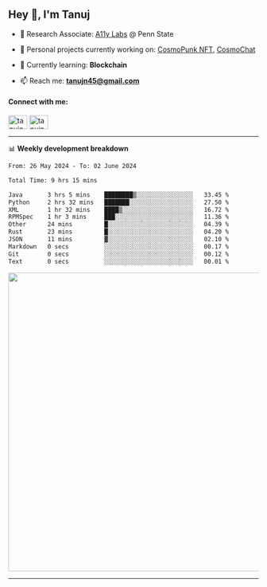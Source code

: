 <h2>Hey 👋, I'm Tanuj</h2>

- 🔬 Research Associate: [A11y Labs](https://a11y.ist.psu.edu/) @ Penn State 

- 🔭 Personal projects currently working on: [CosmoPunk NFT](https://github.com/tanujn45/CosmoNFT), [CosmoChat](https://github.com/tanujn45/CosmoChat)

- 🌱 Currently learning: **Blockchain**

- 📫 Reach me: **tanujn45@gmail.com**

<h4 align="left">Connect with me:</h4>
<p align="left">
<a href="https://twitter.com/tanujn45" target="blank"><img align="center" src="https://raw.githubusercontent.com/rahuldkjain/github-profile-readme-generator/master/src/images/icons/Social/twitter.svg" alt="tanujn45" height="28" width="38" /></a>
<a href="https://linkedin.com/in/tanujn45" target="blank"><img align="center" src="https://raw.githubusercontent.com/rahuldkjain/github-profile-readme-generator/master/src/images/icons/Social/linked-in-alt.svg" alt="tanujn45" height="28" width="38" /></a>
</p>

-------

📊 **Weekly development breakdown**
<!--START_SECTION:waka-->

```txt
From: 26 May 2024 - To: 02 June 2024

Total Time: 9 hrs 15 mins

Java       3 hrs 5 mins    ████████▒░░░░░░░░░░░░░░░░   33.45 %
Python     2 hrs 32 mins   ███████░░░░░░░░░░░░░░░░░░   27.50 %
XML        1 hr 32 mins    ████▒░░░░░░░░░░░░░░░░░░░░   16.72 %
RPMSpec    1 hr 3 mins     ███░░░░░░░░░░░░░░░░░░░░░░   11.36 %
Other      24 mins         █░░░░░░░░░░░░░░░░░░░░░░░░   04.39 %
Rust       23 mins         █░░░░░░░░░░░░░░░░░░░░░░░░   04.20 %
JSON       11 mins         ▓░░░░░░░░░░░░░░░░░░░░░░░░   02.10 %
Markdown   0 secs          ░░░░░░░░░░░░░░░░░░░░░░░░░   00.17 %
Git        0 secs          ░░░░░░░░░░░░░░░░░░░░░░░░░   00.12 %
Text       0 secs          ░░░░░░░░░░░░░░░░░░░░░░░░░   00.01 %
```

<!--END_SECTION:waka-->

<img src="https://wakatime.com/share/@018e9abd-1aa4-4aa6-9db7-5ca3b999e810/4650b67a-98aa-46b4-b598-3d8a2451f0df.svg" width="600"/>

-------

